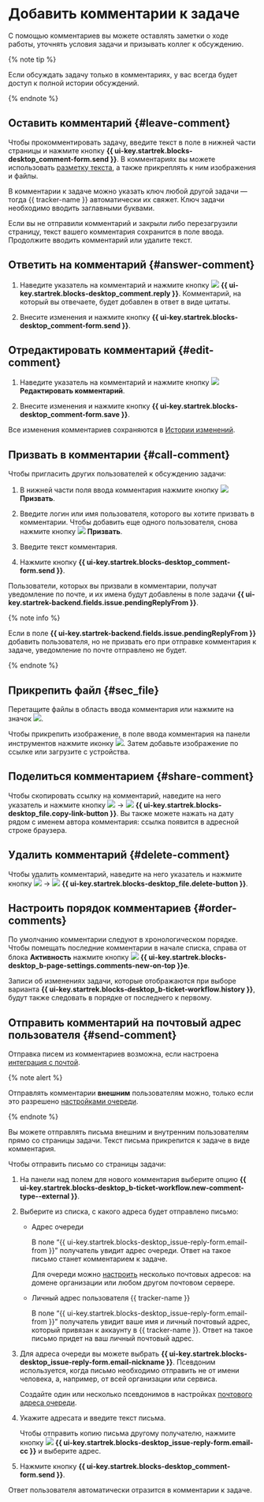 # Добавить комментарии к задаче

С помощью комментариев вы можете оставлять заметки о ходе работы, уточнять условия задачи и призывать коллег к обсуждению.

{% note tip %}

Если обсуждать задачу только в комментариях, у вас всегда будет доступ к полной истории обсуждений.

{% endnote %}

## Оставить комментарий {#leave-comment}

Чтобы прокомментировать задачу, введите текст в поле в нижней части страницы и нажмите кнопку **{{ ui-key.startrek.blocks-desktop_comment-form.send }}**. В комментариях вы можете использовать [разметку текста](markup.md), а также прикреплять к ним изображения и файлы.

В комментарии к задаче можно указать ключ любой другой задачи — тогда {{ tracker-name }} автоматически их свяжет. Ключ задачи необходимо вводить заглавными буквами.


Если вы не отправили комментарий и закрыли либо перезагрузили страницу, текст вашего комментария сохранится в поле ввода. Продолжите вводить комментарий или удалите текст.

## Ответить на комментарий {#answer-comment}

1. Наведите указатель на комментарий и нажмите кнопку ![](../../_assets/tracker/svg/icon-reply.svg) **{{ ui-key.startrek.blocks-desktop_comment.reply }}**. Комментарий, на который вы отвечаете, будет добавлен в ответ в виде цитаты. 

1. Внесите изменения и нажмите кнопку **{{ ui-key.startrek.blocks-desktop_comment-form.send }}**.

## Отредактировать комментарий {#edit-comment}

1. Наведите указатель на комментарий и нажмите кнопку ![](../../_assets/tracker/svg/icon-edit.svg) **Редактировать комментарий**.

1. Внесите изменения и нажмите кнопку **{{ ui-key.startrek.blocks-desktop_comment-form.save }}**.

Все изменения комментариев сохраняются в [Истории изменений](history.md).

## Призвать в комментарии {#call-comment}

Чтобы пригласить других пользователей к обсуждению задачи:

1. В нижней части поля ввода комментария нажмите кнопку ![](../../_assets/tracker/svg/icon-call.svg) **Призвать**.

1. Введите логин или имя пользователя, которого вы хотите призвать в комментарии. Чтобы добавить еще одного пользователя, снова нажмите кнопку ![](../../_assets/tracker/svg/icon-call.svg) **Призвать**.

1. Введите текст комментария.

1. Нажмите кнопку **{{ ui-key.startrek.blocks-desktop_comment-form.send }}**.
   
Пользователи, которых вы призвали в комментарии, получат уведомление по почте, и их имена будут добавлены в поле задачи **{{ ui-key.startrek-backend.fields.issue.pendingReplyFrom }}**.

{% note info %}

Если в поле **{{ ui-key.startrek-backend.fields.issue.pendingReplyFrom }}** добавить пользователя, но не призвать его при отправке комментария к задаче, уведомление по почте отправлено не будет.

{% endnote %}

## Прикрепить файл {#sec_file}

Перетащите файлы в область ввода комментария или нажмите на значок ![](../../_assets/tracker/svg/icon-file.svg).

Чтобы прикрепить изображение, в поле ввода комментария на панели инструментов нажмите иконку ![](../../_assets/tracker/text-edit/image.svg). Затем добавьте изображение по ссылке или загрузите с устройства. 

## Поделиться комментарием {#share-comment}

Чтобы скопировать ссылку на комментарий, наведите на него указатель и нажмите кнопку ![](../../_assets/horizontal-ellipsis.svg) → ![](../../_assets/tracker/text-edit/link.svg) **{{ ui-key.startrek.blocks-desktop_file.copy-link-button }}**. Вы также можете нажать на дату рядом с именем автора комментария: ссылка появится в адресной строке браузера.

## Удалить комментарий {#delete-comment}

Чтобы удалить комментарий, наведите на него указатель и нажмите кнопку ![](../../_assets/horizontal-ellipsis.svg) → ![](../../_assets/tracker/svg/icon-remove.svg) **{{ ui-key.startrek.blocks-desktop_file.delete-button }}**.



## Настроить порядок комментариев {#order-comments}

По умолчанию комментарии следуют в хронологическом порядке. Чтобы помещать последние комментарии в начале списка, справа от блока **Активность** нажмите кнопку ![](../../_assets/tracker/svg/new-first.svg) **{{ ui-key.startrek.blocks-desktop_b-page-settings.comments-new-on-top }}е**.

Записи об изменениях задачи, которые отображаются при выборе варианта **{{ ui-key.startrek.blocks-desktop_b-ticket-workflow.history }}**, будут также следовать в порядке от последнего к первому.

## Отправить комментарий на почтовый адрес пользователя {#send-comment}

Отправка писем из комментариев возможна, если настроена [интеграция с почтой](../manager/queue-mail.md).

{% note alert %}

Отправлять комментарии **внешним** пользователям можно, только если это разрешено [настройками очереди](../manager/edit-queue-general.md).

{% endnote %}

Вы можете отправлять письма внешним и внутренним пользователям прямо со страницы задачи. Текст письма прикрепится к задаче в виде комментария.

Чтобы отправить письмо со страницы задачи:

1. На панели над полем для нового комментария выберите опцию **{{ ui-key.startrek.blocks-desktop_b-ticket-workflow.new-comment-type--external }}**.

1. Выберите из списка, с какого адреса будет отправлено письмо:

    * Адрес очереди

        В поле <q>{{ ui-key.startrek.blocks-desktop_issue-reply-form.email-from }}</q> получатель увидит адрес очереди. Ответ на такое письмо станет комментарием к задаче. 
        
        Для очереди можно [настроить](../manager/queue-mail.md) несколько почтовых адресов: на домене организации или любом другом почтовом сервере.

    * Личный адрес пользователя {{ tracker-name }}

        В поле <q>{{ ui-key.startrek.blocks-desktop_issue-reply-form.email-from }}</q> получатель увидит ваше имя и личный почтовый адрес, который привязан к аккаунту в {{ tracker-name }}. Ответ на такое письмо придет на ваш личный почтовый адрес.

1. Для адреса очереди вы можете выбрать **{{ ui-key.startrek.blocks-desktop_issue-reply-form.email-nickname }}**. Псевдоним используется, когда письмо необходимо отправить не от имени человека, а, например, от всей организации или сервиса.
   
   Создайте один или несколько псевдонимов в настройках [почтового адреса очереди](../manager/queue-mail.md).

1. Укажите адресата и введите текст письма.

   Чтобы отправить копию письма другому получателю, нажмите кнопку ![](../../_assets/tracker/svg/icon-add.svg) **{{ ui-key.startrek.blocks-desktop_issue-reply-form.email-cc }}** и выберите адрес.

1. Нажмите кнопку **{{ ui-key.startrek.blocks-desktop_comment-form.send }}**.

Ответ пользователя автоматически отразится в комментарии к задаче.
